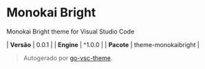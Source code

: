 # Monokai Bright

Monokai Bright theme for Visual Studio Code

| **Versão** | 0.0.1 |
| **Engine** | ^1.0.0 |
| **Pacote** | theme-monokaibright |

> Autogerado por [go-vsc-theme](https://github.com/natalbu/go-vsc-theme).

